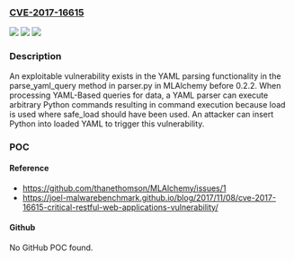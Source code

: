 ### [CVE-2017-16615](https://cve.mitre.org/cgi-bin/cvename.cgi?name=CVE-2017-16615)
![](https://img.shields.io/static/v1?label=Product&message=n%2Fa&color=blue)
![](https://img.shields.io/static/v1?label=Version&message=n%2Fa&color=blue)
![](https://img.shields.io/static/v1?label=Vulnerability&message=n%2Fa&color=brighgreen)

### Description

An exploitable vulnerability exists in the YAML parsing functionality in the parse_yaml_query method in parser.py in MLAlchemy before 0.2.2. When processing YAML-Based queries for data, a YAML parser can execute arbitrary Python commands resulting in command execution because load is used where safe_load should have been used. An attacker can insert Python into loaded YAML to trigger this vulnerability.

### POC

#### Reference
- https://github.com/thanethomson/MLAlchemy/issues/1
- https://joel-malwarebenchmark.github.io/blog/2017/11/08/cve-2017-16615-critical-restful-web-applications-vulnerability/

#### Github
No GitHub POC found.

